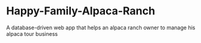 # Happy-Family-Alpaca-Ranch
A database-driven web app that helps an alpaca ranch owner to manage his alpaca tour business
